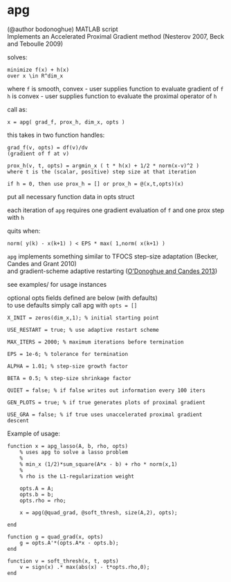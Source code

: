apg 
=====================
(@author bodonoghue) MATLAB script  
Implements an Accelerated Proximal Gradient method
(Nesterov 2007, Beck and Teboulle 2009)

solves: 

    minimize f(x) + h(x)
    over x \in R^dim_x

where `f` is smooth, convex - user supplies function to evaluate gradient of `f`  
`h` is convex - user supplies function to evaluate the proximal operator of `h`

call as:

    x = apg( grad_f, prox_h, dim_x, opts )

this takes in two function handles:

    grad_f(v, opts) = df(v)/dv 
    (gradient of f at v)
    
    prox_h(v, t, opts) = argmin_x ( t * h(x) + 1/2 * norm(x-v)^2 )
    where t is the (scalar, positive) step size at that iteration

    if h = 0, then use prox_h = [] or prox_h = @(x,t,opts)(x)

put all necessary function data in opts struct 

each iteration of `apg` requires one gradient evaluation of `f` and one prox step with `h`

quits when:
    
    norm( y(k) - x(k+1) ) < EPS * max( 1,norm( x(k+1) )

`apg` implements something similar to TFOCS step-size adaptation (Becker, Candes and Grant 2010)  
and gradient-scheme adaptive restarting ([O'Donoghue and Candes 2013](http://bodonoghue.org/publications/adap_restart.pdf))

see examples/ for usage instances

optional opts fields defined are below (with defaults)  
to use defaults simply call apg with `opts = []`

    X_INIT = zeros(dim_x,1); % initial starting point

    USE_RESTART = true; % use adaptive restart scheme

    MAX_ITERS = 2000; % maximum iterations before termination

    EPS = 1e-6; % tolerance for termination

    ALPHA = 1.01; % step-size growth factor

    BETA = 0.5; % step-size shrinkage factor

    QUIET = false; % if false writes out information every 100 iters

    GEN_PLOTS = true; % if true generates plots of proximal gradient

    USE_GRA = false; % if true uses unaccelerated proximal gradient descent

Example of usage:

    function x = apg_lasso(A, b, rho, opts)
        % uses apg to solve a lasso problem
        %
        % min_x (1/2)*sum_square(A*x - b) + rho * norm(x,1) 
        %
        % rho is the L1-regularization weight

        opts.A = A;
        opts.b = b;
        opts.rho = rho;

        x = apg(@quad_grad, @soft_thresh, size(A,2), opts);

    end

    function g = quad_grad(x, opts)
        g = opts.A'*(opts.A*x - opts.b);
    end

    function v = soft_thresh(x, t, opts)
        v = sign(x) .* max(abs(x) - t*opts.rho,0);
    end

